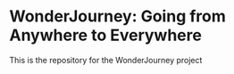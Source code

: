 # WonderJourney: Going from Anywhere to Everywhere
This is the repository for the WonderJourney project
